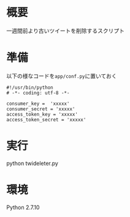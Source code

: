 # 概要
一週間前より古いツイートを削除するスクリプト

# 準備
以下の様なコードを`app/conf.py`に置いておく

```
#!/usr/bin/python
# -*- coding: utf-8 -*-

consumer_key =  'xxxxx'
consumer_secret = 'xxxxx'
access_token_key = 'xxxxx'
access_token_secret = 'xxxxx'
```

# 実行
python twideleter.py

# 環境
Python 2.7.10
